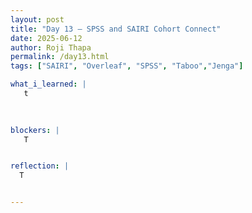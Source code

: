 ```yaml
---
layout: post
title: "Day 13 – SPSS and SAIRI Cohort Connect"
date: 2025-06-12
author: Roji Thapa
permalink: /day13.html
tags: ["SAIRI", "Overleaf", "SPSS", "Taboo","Jenga"]

what_i_learned: |
   t
 

  
blockers: |
   T


reflection: |
  T


---
```

